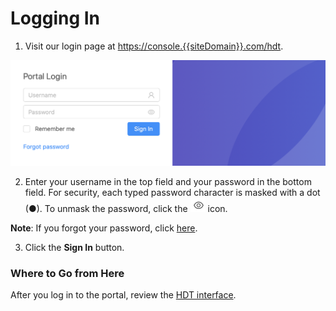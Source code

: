 # Logging In

1. Visit our login page at [https://console.{{siteDomain}}.com/hdt](<https://console.{{siteDomain}}.com/hdt>).

![null](</docs/resources/images/accessing-portal/portal-login.png>)

2. Enter your username in the top field and your password in the bottom field. For security, each typed password character is masked with a dot (●). To unmask the password, click the ![null](</docs/resources/images/accessing-portal/eye-icon.png>) icon.

**Note**: If you forgot your password, click [here](</docs/portal/accessing-portal/forgot-password.md>).

3. Click the **Sign In** button.

### Where to Go from Here

After you log in to the portal, review the [HDT interface](</docs/portal/accessing-portal/navigating-ui.md>).
